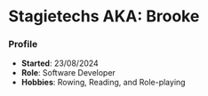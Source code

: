 # Stagietechs AKA: Brooke
### Profile
- **Started**: 23/08/2024
- **Role**: Software Developer
- **Hobbies**: Rowing, Reading, and Role-playing
